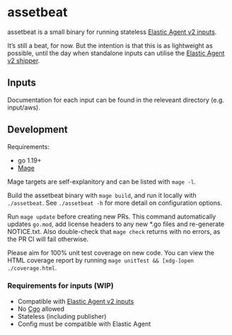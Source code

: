 # assetbeat

assetbeat is a small binary for running stateless [Elastic Agent v2 inputs](https://github.com/elastic/elastic-agent-inputs/issues/1).

It’s still a beat, for now.
But the intention is that this is as lightweight as possible, until the day when standalone inputs can utilise the [Elastic Agent v2 shipper](https://github.com/elastic/elastic-agent-shipper).

## Inputs

Documentation for each input can be found in the releveant directory (e.g. input/aws).

## Development

Requirements:
- go 1.19+
- [Mage](https://magefile.org/)

Mage targets are self-explanitory and can be listed with `mage -l`.

Build the assetbeat binary with `mage build`, and run it locally with `./assetbeat`.
See `./assetbeat -h` for more detail on configuration options.

Run `mage update` before creating new PRs. This command automatically updates `go.mod`, add license headers to any new *.go files and re-generate 
NOTICE.txt. Also double-check that `mage check` returns with no errors, as the PR CI will fail otherwise.

Please aim for 100% unit test coverage on new code.
You can view the HTML coverage report by running `mage unitTest && [xdg-]open ./coverage.html`.

### Requirements for inputs (WIP)

- Compatible with [Elastic Agent v2 inputs](https://github.com/elastic/elastic-agent-inputs/issues/1)
- No [Cgo](https://pkg.go.dev/cmd/cgo) allowed
- Stateless (including publisher)
- Config must be compatible with Elastic Agent
